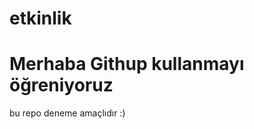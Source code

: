 # etkinlik

<h1> Merhaba  Githup  kullanmayı  öğreniyoruz</h1>
 <p>  bu  repo   deneme amaçlıdır :)</p>
